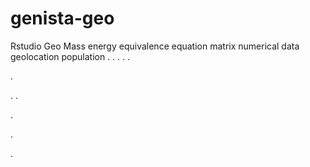 # genista-geo
Rstudio Geo Mass energy equivalence equation matrix numerical data geolocation population
.
.
.
.
.




.






















.
.


























.











.








.

